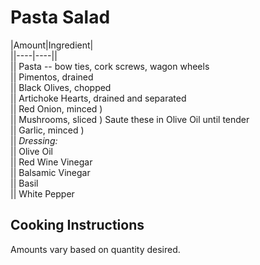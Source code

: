 # Pasta Salad  
  
|Amount|Ingredient|  
||----|----||  
|| Pasta -- bow ties, cork screws, wagon wheels  
|| Pimentos, drained  
|| Black Olives, chopped  
|| Artichoke Hearts, drained and separated  
|| Red Onion, minced )  
|| Mushrooms, sliced ) Saute these in Olive Oil until tender  
|| Garlic, minced )  
|| *Dressing:*  
|| Olive Oil  
|| Red Wine Vinegar  
|| Balsamic Vinegar  
|| Basil  
|| White Pepper  
  
## Cooking Instructions  
Amounts vary based on quantity desired.  
  